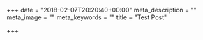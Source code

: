 +++
date = "2018-02-07T20:20:40+00:00"
meta_description = ""
meta_image = ""
meta_keywords = ""
title = "Test Post"

+++

